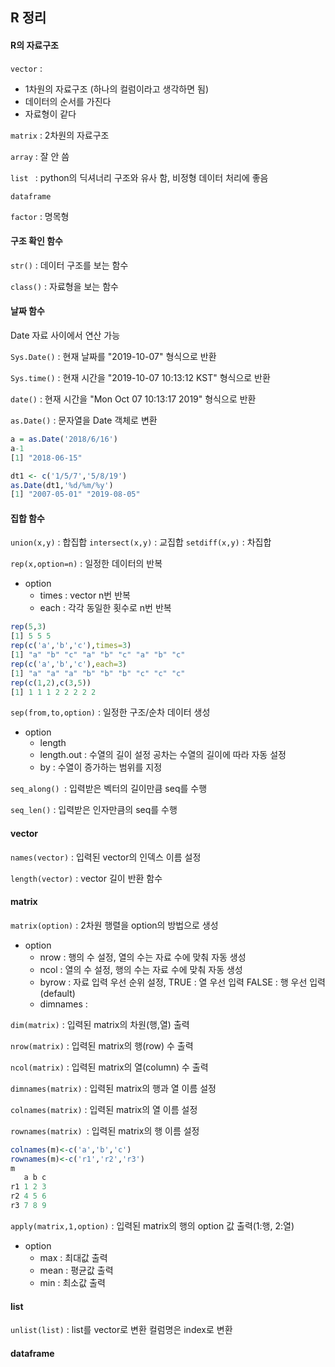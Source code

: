 <h2>
    R 정리
</h2>



<h4>R의 자료구조</h4>

`vector` : 

- 1차원의 자료구조 (하나의 컬럼이라고 생각하면 됨)
- 데이터의 순서를 가진다
- 자료형이 같다

`matrix` :  2차원의 자료구조 

`array` : 잘 안 씀  

`list ` : python의 딕셔너리 구조와 유사 함, 비정형 데이터 처리에 좋음

`dataframe`



`factor` : 명목형

<h4>구조 확인 함수</h4>

`str()` : 데이터 구조를 보는 함수

`class()` : 자료형을 보는 함수



<h4>날짜 함수</h4>

Date 자료 사이에서 연산 가능 

`Sys.Date()` : 현재 날짜를 "2019-10-07" 형식으로 반환

`Sys.time()` : 현재 시간을 "2019-10-07 10:13:12 KST" 형식으로 반환

`date()` : 현재 시간을 "Mon Oct 07 10:13:17 2019" 형식으로 반환

`as.Date()` : 문자열을 Date  객체로 변환

```R
a = as.Date('2018/6/16')
a-1
[1] "2018-06-15"
```

```R
dt1 <- c('1/5/7','5/8/19')
as.Date(dt1,'%d/%m/%y')
[1] "2007-05-01" "2019-08-05"
```



<h4>집합 함수</h4>

`union(x,y)` : 합집합
`intersect(x,y)` : 교집합
`setdiff(x,y)` : 차집합



`rep(x,option=n)` : 일정한 데이터의 반복

- option
  - times : vector n번 반복
  - each : 각각 동일한 횟수로 n번 반복

```R
rep(5,3)
[1] 5 5 5
rep(c('a','b','c'),times=3)
[1] "a" "b" "c" "a" "b" "c" "a" "b" "c"
rep(c('a','b','c'),each=3)
[1] "a" "a" "a" "b" "b" "b" "c" "c" "c"
rep(c(1,2),c(3,5))
[1] 1 1 1 2 2 2 2 2
```

`sep(from,to,option)` : 일정한 구조/순차 데이터 생성

- option
  - length
  - length.out : 수열의 길이 설정 공차는 수열의 길이에 따라 자동 설정
  - by : 수열이 증가하는 범위를 지정

`seq_along() `: 입력받은 벡터의 길이만큼 seq를 수행

`seq_len()` : 입력받은 인자만큼의 seq를 수행

<h4>vector</h4>

`names(vector)` : 입력된 vector의 인덱스 이름 설정

`length(vector)` : vector 길이 반환 함수



<h4>matrix</h4>

`matrix(option)` : 2차원 행렬을 option의 방법으로 생성

- option
  - nrow : 행의 수 설정, 열의 수는 자료 수에 맞춰 자동 생성
  - ncol : 열의 수 설정, 행의 수는 자료 수에 맞춰 자동 생성
  - byrow :  자료 입력 우선 순위 설정, TRUE : 열 우선 입력 FALSE : 행 우선 입력(default)
  - dimnames : 



`dim(matrix)` : 입력된 matrix의 차원(행,열) 출력

`nrow(matrix)` : 입력된 matrix의 행(row) 수 출력

`ncol(matrix)` : 입력된 matrix의 열(column) 수 출력

`dimnames(matrix)` : 입력된 matrix의 행과 열 이름 설정

`colnames(matrix)` : 입력된 matrix의 열 이름 설정

`rownames(matrix) `: 입력된 matrix의 행 이름 설정

```R
colnames(m)<-c('a','b','c')
rownames(m)<-c('r1','r2','r3')
m
   a b c
r1 1 2 3
r2 4 5 6
r3 7 8 9
```

`apply(matrix,1,option)` : 입력된 matrix의 행의 option 값 출력(1:행, 2:열)

- option
  - max : 최대값 출력
  - mean : 평균값 출력
  - min : 최소값 출력



<h4>list</h4>

`unlist(list)` : list를 vector로 변환 컬럼명은 index로 변환



<h4>dataframe</h4>







